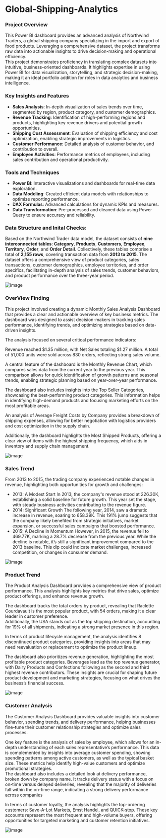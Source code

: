 # Global-Shipping-Analytics
### Project Overview
This Power BI dashboard provides an advanced analysis of Northwind Traders, a global shipping company specializing in the import and export of food products. Leveraging a comprehensive dataset, the project transforms raw data into actionable insights to drive decision-making and operational efficiency.<br>
This project demonstrates proficiency in translating complex datasets into intuitive, business-oriented dashboards. It highlights expertise in using Power BI for data visualization, storytelling, and strategic decision-making, making it an ideal portfolio addition for roles in data analytics and business intelligence.
    
### Key Insights and Features 
- **Sales Analysis**: In-depth visualization of sales trends over time, segmented by region, product category, and customer demographics.
- **Revenue Tracking**: Identification of high-performing regions and products, highlighting key revenue drivers and potential growth opportunities.
- **Shipping Cost Assessment**: Evaluation of shipping efficiency and cost optimization, enabling strategic improvements in logistics.
- **Customer Performance**: Detailed analysis of customer behavior, and contribution to overall.
- **Employee Activities**: Performance metrics of employees, including sales contribution and operational productivity.

### Tools and Techniques
- **Power BI**: Interactive visualizations and dashboards for real-time data exploration.
- **Data Modeling**: Created efficient data models with relationships to optimize reporting performance.
- **DAX Formulas**: Advanced calculations for dynamic KPIs and measures.
- **Data Transformation**: Pre-processed and cleaned data using Power Query to ensure accuracy and reliability.

### Data Structure and Inital Checks:

Based on the Northwind Trader data model, the dataset consists of **nine interconnected tables**: **Category**, **Products**, **Customers**, **Employee**, **Territory**, **Order**, and **Order Detail**. Collectively, these tables comprise a total of **2,155 rows**, covering transaction data from **2013 to 2015**. The dataset offers a comprehensive view of product categories, sales transactions, customer demographics, employee territories, and order specifics, facilitating in-depth analysis of sales trends, customer behaviors, and product performance over the three-year period.

![image](https://github.com/user-attachments/assets/d01b2a9b-e80c-49ff-aeb7-fcb764102257)

### OverView Finding


This project involved creating a dynamic Monthly Sales Analysis Dashboard that provides a clear and actionable overview of key business metrics. The dashboard was designed to assist decision-makers in tracking sales performance, identifying trends, and optimizing strategies based on data-driven insights.

The analysis focused on several critical performance indicators:

Revenue reached $1.35 million, with Net Sales totaling $1.27 million. A total of 51,000 units were sold across 830 orders, reflecting strong sales volume.

A central feature of the dashboard is the Monthly Revenue Chart, which compares sales data from the current year to the previous year. This comparison allows for quick identification of growth patterns and seasonal trends, enabling strategic planning based on year-over-year performance.

The dashboard also includes insights into the Top Seller Categories, showcasing the best-performing product categories. This information helps in identifying high-demand products and focusing marketing efforts on the most profitable areas.

An analysis of Average Freight Costs by Company provides a breakdown of shipping expenses, allowing for better negotiation with logistics providers and cost optimization in the supply chain.

Additionally, the dashboard highlights the Most Shipped Products, offering a clear view of items with the highest shipping frequency, which aids in inventory and supply chain management.

![image](https://github.com/user-attachments/assets/7a9d8b88-c24c-4057-801c-279465ef3155)

### Sales Trend

From 2013 to 2015, the trading company experienced notable changes in revenue, highlighting both opportunities for growth and challenges:
- 2013: A Modest Start
In 2013, the company's revenue stood at 226.30K, establishing a solid baseline for future growth. This year set the stage, with steady business activities contributing to the revenue figure.
- 2014: Significant Growth
The following year, 2014, saw a dramatic increase in revenue, soaring to 658.39K. This 191% jump suggests that the company likely benefited from strategic initiatives, market expansion, or successful sales campaigns that boosted performance.
- 2015: A Decline in Momentum
However, in 2015, the revenue fell to 469.77K, marking a 28.7% decrease from the previous year. While the decline is notable, it’s still a significant improvement compared to the 2013 baseline. This dip could indicate market challenges, increased competition, or changes in consumer demand.

![image](https://github.com/user-attachments/assets/d0aab270-b96e-43dc-a1cf-a162c931687f)

### Product Trend

The Product Analysis Dashboard provides a comprehensive view of product performance. This analysis highlights key metrics that drive sales, optimize product offerings, and enhance revenue growth. <br>

The dashboard tracks the total orders by product, revealing that Raclette Courdavault is the most popular product, with 54 orders, making it a clear leader in customer preference. <br> Additionally, the USA stands out as the top shipping destination, accounting for 19% of all shipments, indicating a strong market presence in this region. <br>

In terms of product lifecycle management, the analysis identifies 8 discontinued product categories, providing insights into areas that may need reevaluation or replacement to optimize the product lineup. <br>

The dashboard also prioritizes revenue generation, highlighting the most profitable product categories. Beverages lead as the top revenue generator, with Dairy Products and Confections following as the second and third highest revenue contributors. These insights are crucial for shaping future product development and marketing strategies, focusing on what drives the business’s financial success.

![image](https://github.com/user-attachments/assets/dd85df70-7f1b-4c9d-823c-8aa87a4521ee)

### Customer Analysis

The Customer Analysis Dashboard provides valuable insights into customer behavior, spending trends, and delivery performance, helping businesses fine-tune their customer relationship strategies and optimize sales processes. <br>

One key feature is the analysis of sales by employee, which allows for an in-depth understanding of each sales representative’s performance. This data is complemented by insights into average customer spending, showing spending patterns among active customers, as well as the typical basket size. These metrics help identify high-value customers and optimize promotional strategies. <br>
The dashboard also includes a detailed look at delivery performance, broken down by company name. It tracks delivery status with a focus on on-time versus delayed deliveries, revealing that the majority of deliveries fall within the on-time range, indicating a strong delivery performance across companies <br>

In terms of customer loyalty, the analysis highlights the top-ordering customers: Save-A-Lot Markets, Emst Handel, and QUICK-stop. These key accounts represent the most frequent and high-volume buyers, offering opportunities for targeted marketing and customer retention initiatives. <br>


![image](https://github.com/user-attachments/assets/1b039f2e-1905-4f88-8442-56a6a8acda24)








